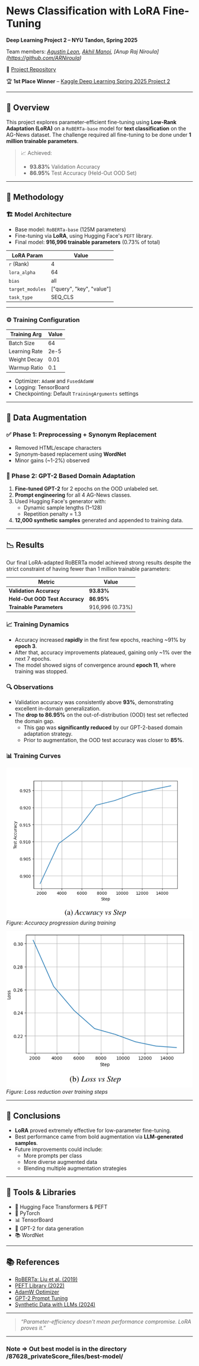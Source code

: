 # News Classification with LoRA Fine-Tuning

**Deep Learning Project 2 – NYU Tandon, Spring 2025**  

Team members: *[Agustin Leon](https://github.com/aguleon), [Akhil Manoj](https://github.com/akM-2018), [Anup Raj Niroula] (https://github.com/ARNiroula)* 

🔗 [Project Repository](https://github.com/ARNiroula/news-data-llm-with-lora)  

🏆 **1st Place Winner** – [Kaggle Deep Learning Spring 2025 Project 2](https://www.kaggle.com/competitions/deep-learning-spring-2025-project-2)

---

## 🚀 Overview

This project explores parameter-efficient fine-tuning using **Low-Rank Adaptation (LoRA)** on a `RoBERTa-base` model for **text classification** on the AG-News dataset. The challenge required all fine-tuning to be done under **1 million trainable parameters**.

> 📈 Achieved:
> - **93.83%** Validation Accuracy  
> - **86.95%** Test Accuracy (Held-Out OOD Set)

---

## 🧪 Methodology

### 🏗️ Model Architecture

- Base model: `RoBERTa-base` (125M parameters)
- Fine-tuning via **LoRA**, using Hugging Face's `PEFT` library.
- Final model: **916,996 trainable parameters** (0.73% of total)

| **LoRA Param**      | **Value**                 |
|---------------------|---------------------------|
| `r` (Rank)          | 4                         |
| `lora_alpha`        | 64                        |
| `bias`              | all                       |
| `target_modules`    | ["query", "key", "value"] |
| `task_type`         | SEQ_CLS                   |

---

### ⚙️ Training Configuration

| **Training Arg**   | **Value**   |
|--------------------|-------------|
| Batch Size         | 64          |
| Learning Rate      | 2e-5        |
| Weight Decay       | 0.01        |
| Warmup Ratio       | 0.1         |

- Optimizer: `AdamW` and `FusedAdamW`
- Logging: TensorBoard
- Checkpointing: Default `TrainingArguments` settings

---

## 🧬 Data Augmentation

### ✅ Phase 1: Preprocessing + Synonym Replacement

- Removed HTML/escape characters
- Synonym-based replacement using **WordNet**
- Minor gains (~1-2%) observed

### 🧠 Phase 2: GPT-2 Based Domain Adaptation

1. **Fine-tuned GPT-2** for 2 epochs on the OOD unlabeled set.
2. **Prompt engineering** for all 4 AG-News classes.
3. Used Hugging Face's generator with:
   - Dynamic sample lengths (1–128)
   - Repetition penalty = 1.3
4. **12,000 synthetic samples** generated and appended to training data.

---

## 📉 Results

Our final LoRA-adapted RoBERTa model achieved strong results despite the strict constraint of having fewer than 1 million trainable parameters:

| **Metric**                  | **Value**       |
|----------------------------|-----------------|
| **Validation Accuracy**     | **93.83%**      |
| **Held-Out OOD Test Accuracy** | **86.95%**      |
| **Trainable Parameters**   | 916,996 (0.73%) |

### 📈 Training Dynamics

- Accuracy increased **rapidly** in the first few epochs, reaching ~91% by **epoch 3**.
- After that, accuracy improvements plateaued, gaining only ~1% over the next 7 epochs.
- The model showed signs of convergence around **epoch 11**, where training was stopped.

### 🔍 Observations

- Validation accuracy was consistently above **93%**, demonstrating excellent in-domain generalization.
- The **drop to 86.95%** on the out-of-distribution (OOD) test set reflected the domain gap.
  - This gap was **significantly reduced** by our GPT-2-based domain adaptation strategy.
  - Prior to augmentation, the OOD test accuracy was closer to **85%**.

### 📊 Training Curves

![Accuracy vs Steps](./images/eval_accuracy.png)  
*Figure: Accuracy progression during training*

![Loss vs Steps](./images/eval_loss.png)  
*Figure: Loss reduction over training steps*

---

## 🧾 Conclusions

- **LoRA** proved extremely effective for low-parameter fine-tuning.
- Best performance came from bold augmentation via **LLM-generated samples**.
- Future improvements could include:
  - More prompts per class
  - More diverse augmented data
  - Blending multiple augmentation strategies

---

## 🧰 Tools & Libraries

- 🤗 Hugging Face Transformers & PEFT
- 🧪 PyTorch
- 📊 TensorBoard
- 🧮 GPT-2 for data generation
- 📚 WordNet

---

## 📚 References

- [RoBERTa: Liu et al. (2019)](https://arxiv.org/abs/1907.11692)
- [PEFT Library (2022)](https://github.com/huggingface/peft)
- [AdamW Optimizer](https://arxiv.org/abs/1711.)
- [GPT-2 Prompt Tuning](https://arxiv.org/abs/2112.08718)
- [Synthetic Data with LLMs (2024)](https://arxiv.org/abs/2407.12813)

---

> *“Parameter-efficiency doesn't mean performance compromise. LoRA proves it.”*

---

### Note => Out best model is in the directory /87628_privateScore_files/best-model/
